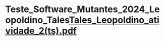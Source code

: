 # Teste_Software_Mutantes_2024_Leopoldino_Tales[Tales_Leopoldino_atividade_2(ts).pdf](https://github.com/user-attachments/files/16956628/Tales_Leopoldino_atividade_2.ts.pdf)

